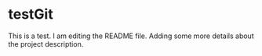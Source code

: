 # testGit
This is a test.
I am editing the README file. Adding some more details about the project description.
